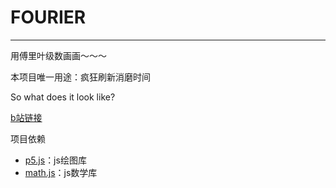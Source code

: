 # FOURIER
* * *

用傅里叶级数画画～～～

本项目唯一用途：疯狂刷新消磨时间

So what does it look like?

[b站链接](https://www.bilibili.com/video/av54861846)

项目依赖

- [p5.js](http://p5js.org)：js绘图库
- [math.js](https://mathjs.org)：js数学库
